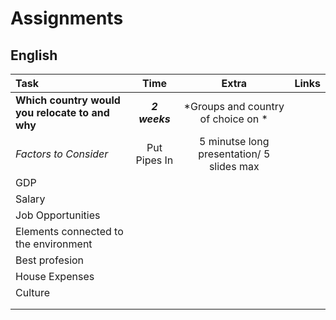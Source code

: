 # Assignments  

## English

| Task                                           | Time         | Extra                    | Links  |
| :--------------------------------              | :----------: | :-----------:            | ------:|
| **Which country would you relocate to and why**|  **_2 weeks_** |*Groups and country of choice on  * |        |
| _Factors to Consider_                          | Put Pipes In | 5 minutse long presentation/ 5 slides max|        |
|      GDP                                       |              |                                          |        |
|     Salary                                     ||||
|     Job Opportunities                          ||||
|      Elements connected to the environment     ||||
|     Best profesion                             ||||
|     House Expenses                             ||||
|     Culture                                    ||||
|                                                ||||
|                                                ||||
